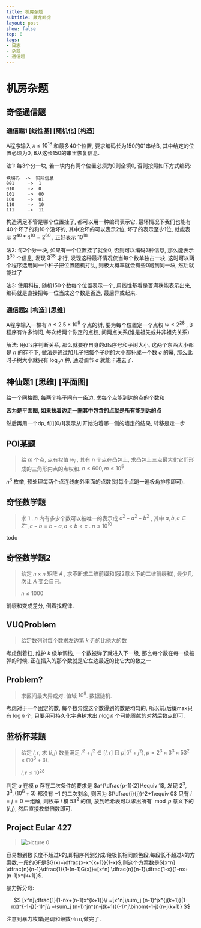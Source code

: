 ```yaml
---
title: 机房杂题
subtitle: 藏龙卧虎
layout: post
show: false
top: 0
tags: 
- 日志
- 杂题
- 通信题
---
```


# 机房杂题

## 奇怪通信题

### 通信题1 [线性基] [随机化] [构造]

A程序输入 $x\le 10^18$ 和最多40个位置, 要求编码长为150的01串给B, 其中给定的位置必须为0, B从这长150的串里恢复信息.

法1: 每3个分一块, 若一块内有两个位置必须为0则全填0, 否则按照如下方式编码:

```
块编码  ->  实际信息
001     ->  1
010     ->  0
101     ->  00
100     ->  01
110     ->  10
111     ->  11
```

构造满足不管是哪个位置挂了, 都可以用一种编码表示它, 最坏情况下我们也能有40个坏了的和10个没坏的, 其中没坏的可以表示2位, 坏了的表示至少1位, 就能表示 $2^40*4^10=2^60$ , 正好表示 $10^18$ 

法2: 每2个分一块, 如果有一个位置挂了就全0, 否则可以编码3种信息, 那么能表示 $3^35$ 个信息, 发现 $3^38$ 才行, 发现这种最坏情况仅当每个数单独占一块, 这时可以两个程序选用同一个种子把位置随机打乱, 则极大概率就会有些0跑到同一块, 然后就能过了

法3: 使用科技, 随机150个数每个位置表示一个, 用线性基看是否满秩能表示出来, 编码就是直接把每一位当成这个数是否选, 最后异或起来.

### 通信题2 [构造] [思维]

A程序输入一棵有 $n\le 2. 5\times 10^5$ 个点的树, 要为每个位置定一个点权 $w\le 2^28$ , B程序有许多询问, 每次给两个你定的点权, 问两点关系(谁是祖先或并非祖先关系)

解法: 用dfs序判断关系, 那么就要存自身的dfs序号和子树大小, 这两个东西大小都是 $n$ 的存不下, 做法是通过加儿子把每个子树的大小都补成一个数 $a$ 的幂, 那么此时子树大小就只有 $\log_a{n}$ 种, 通过调节 $a$ 就能卡进去了.

## 神仙题1 [思维] [平面图]

给一个网格图, 每两个格子间有一条边, 求每个点能到达的点的个数和

**因为是平面图, 如果扶着边走一圈其中包含的点就是所有能到达的点**

然后再用一个dp, f[i][0/1]表示从i开始沿着哪一侧的墙走的结果, 转移是走一步

## POI某题

> 给 $m$ 个点, 点有权值 $w_i$ , 其有 $n$ 个点在凸包上, 求凸包上三点最大化它们形成的三角形内点的点权和.
> $n\le 600, m\le 10^5$

$n^3$ 枚举, 预处理每两个点连线向外里面的点数(对每个点跑一遍极角排序即可).

## 奇怪数学题

> 求 $1\ldots n$ 内有多少个数可以被唯一的表示成 $c^2-a^2-b^2$ , 其中 $a, b, c\in Z^+, c-b=b-a, a<b<c$ .
> $n\le 10^10$

todo

## 奇怪数学题2

> 给定 $n\times n$ 矩阵 $A$ , 求不断求二维前缀和(膜2意义下的二维前缀和), 最少几次让 $A$ 变会自己.
> 
> $n\le 1000$ 

前缀和变成差分, 倒着找规律.

## VUQProblem

> 给定数列对每个数求左边第 $k$ 近的比他大的数

考虑倒着扫, 维护 $k$ 级单调栈, 一个数被弹了就进入下一级, 那么每个数在每一级被弹的时候, 正在插入的那个数就是它左边最近的比它大的数之一

## Problem?

> 求区间最大异或对. 值域 $10^9$. 数据随机.

考虑对于一个固定的数, 每个数异或这个数得到的数是均匀的, 所以前/后缀max只有 $\log n$ 个, 只要用可持久化字典树求出 $n\log n$ 个可能贡献的对然后数点即可.

## 蓝桥杯某题

> 给定 $l, r$, 求 $(i, j)$ 数量满足 $i^2+j^2\in [l, r]$ 且 $p\vert (i^2+j^2), p=2^3\times 3^3\times 53^2\times (10^6+3)$.
>
> $l, r\le 10^{28}$

判定 $a$ 在模 $p$ 存在二次条件的要求是 $a^{\dfrac{p-1}{2}}\equiv 1$, 发现 $2^3, 3^3, (10^6+3)$ 都没有 $-1$ 的二次剩余, 则因为 $(\dfrac{i}{j})^2+1\equiv 0$ 只有 $i=j=0$ 一组解, 则枚举 $i$ 模 $53^2$ 的值, 放到哈希表可以求出所有 $\bmod p$ 意义下的 $(i, j)$, 然后直接枚举倍数即可.

## Project Eular 427

> ![picture 0](/img/2024-06-17-09-33-03-image.png)  

容易想到数长度不超过$k$的,即把序列划分成$i$段极长相同颜色段,每段长不超过$k$的方案数,一段的GF是$G(x)=\dfrac{x-x^{k+1}}{1-x}$,则这个方案数是$[x^n] \dfrac{n}{n-1}\dfrac{1}{1-(n-1)G(x)}=[x^n] \dfrac{n}{n-1}\dfrac{1-x}{1-nx+(n-1)x^{k+1}}$.

暴力拆分母:

$$
[x^n]\dfrac{1}{1-nx+(n-1)x^{k+1}}\\
=[x^n]\sum_j (n-1)^jx^{j(k+1)}(1-nx)^{-1-j}(-1)^j\\
=\sum_j (n-1)^jn^{n-j(k+1)}(-1)^j\binom{-1-j}{n-j(k+1)}
$$

注意到暴力枚举$j$是调和级数$n\ln n$,做完了.